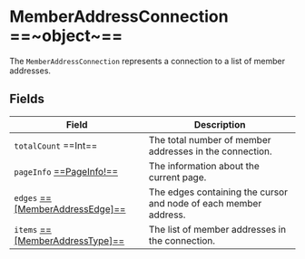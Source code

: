 # MemberAddressConnection ==~object~==

The `MemberAddressConnection` represents a connection to a list of member addresses.

## Fields

| Field                                                             | Description                                                        |
|-------------------------------------------------------------------|--------------------------------------------------------------------|
| `totalCount`  ==Int==                                             | The total number of member addresses in the connection.            |
| `pageInfo` [ ==PageInfo!== ](../../Catalog/objects/PageInfo.md)   | The information about the current page.                            |
| `edges` [ ==[MemberAddressEdge]== ](MemberAddressEdge.md)         | The edges containing the cursor and node of each member address.   |
| `items` [ ==[MemberAddressType]== ](MemberAddressType.md)         | The list of member addresses in the connection.                    |
